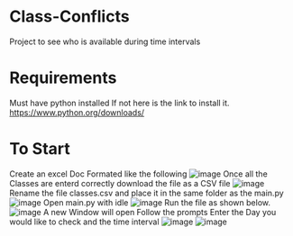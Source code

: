 # Class-Conflicts
Project to see who is available during time intervals
# Requirements 
Must have python installed 
If not here is the link to install it.  https://www.python.org/downloads/ 
# To Start 
Create an excel Doc Formated like the following 
![image](https://user-images.githubusercontent.com/27305718/63645499-2b5ec980-c6c5-11e9-8719-6a6f273ba2a0.png)
Once all the Classes are enterd correctly download the file as a CSV file 
![image](https://user-images.githubusercontent.com/27305718/63645512-619c4900-c6c5-11e9-9e1d-b0178b9938e7.png)
Rename the file classes.csv and place it in the same folder as the main.py 
![image](https://user-images.githubusercontent.com/27305718/63645530-e9825300-c6c5-11e9-8e3a-23a2a565fe7d.png)
Open main.py with idle 
![image](https://user-images.githubusercontent.com/27305718/63645538-0cad0280-c6c6-11e9-96e6-1a9498454767.png)
Run the file as shown below. 
![image](https://user-images.githubusercontent.com/27305718/63645544-41b95500-c6c6-11e9-8342-81e0f861b2cd.png)
A new Window will open Follow the prompts 
Enter the Day you would like to check and the time interval 
![image](https://user-images.githubusercontent.com/27305718/63645554-86dd8700-c6c6-11e9-962e-1980140e19c1.png)
![image](https://user-images.githubusercontent.com/27305718/63645557-8e049500-c6c6-11e9-88d0-8f769ef596e8.png)


